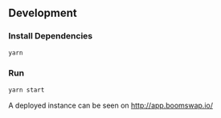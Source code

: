 ## Development

### Install Dependencies

```bash
yarn
```

### Run

```bash
yarn start
```

A deployed instance can be seen on http://app.boomswap.io/